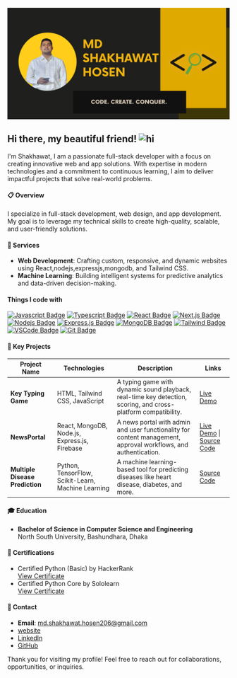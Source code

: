 ![Github Banner](banner/md%20shakhawat%20Hosen_1.png)


## Hi there, my beautiful friend! <img src="assets/hello.gif" width="28px" alt="hi"> 

I'm Shakhawat, I am a passionate full-stack developer with a focus on creating innovative web and app solutions. With expertise in modern technologies and a commitment to continuous learning, I aim to deliver impactful projects that solve real-world problems.  

#### 📋 Overview  

I specialize in full-stack development, web design, and app development. My goal is to leverage my technical skills to create high-quality, scalable, and user-friendly solutions.  

#### 💼 Services  

- **Web Development**: Crafting custom, responsive, and dynamic websites using React,nodejs,expressjs,mongodb, and Tailwind CSS.   
- **Machine Learning**: Building intelligent systems for predictive analytics and data-driven decision-making.  

#### Things I code with

[![Javascript Badge](https://img.shields.io/badge/-Javascript-F0DB4F?style=for-the-badge&labelColor=black&logo=javascript&logoColor=F0DB4F)](#) [![Typescript Badge](https://img.shields.io/badge/-Typescript-007acc?style=for-the-badge&labelColor=black&logo=typescript&logoColor=007acc)](#) [![React Badge](https://img.shields.io/badge/-React-61DBFB?style=for-the-badge&labelColor=black&logo=react&logoColor=61DBFB)](#) [![Next.js Badge](https://img.shields.io/badge/next.js-000000?style=for-the-badge&logo=nextdotjs&logoColor=white)](#) [![Nodejs Badge](https://img.shields.io/badge/-Nodejs-3C873A?style=for-the-badge&labelColor=black&logo=node.js&logoColor=3C873A)](#) [![Express.js Badge](https://img.shields.io/badge/Express.js-000000?style=for-the-badge&logo=express&logoColor=white)](#) [![MongoDB Badge](https://img.shields.io/badge/MongoDB-4EA94B?style=for-the-badge&logo=mongodb&logoColor=white)](#) [![Tailwind Badge](https://img.shields.io/badge/Tailwind%20CSS-092749?style=for-the-badge&logo=tailwindcss&logoColor=06B6D4&labelColor=000000)](#) [![VSCode Badge](https://img.shields.io/badge/Visual_Studio-5C2D91?style=for-the-badge&logo=visual%20studio&logoColor=white)](#) [![Git Badge](https://img.shields.io/badge/Git-F05032?style=for-the-badge&logo=git&logoColor=white)](#) 

#### 🌟 Key Projects  

| **Project Name**            | **Technologies**                                      | **Description**                                                                                       | **Links**                                                                                                                   |
|------------------------------|------------------------------------------------------|-------------------------------------------------------------------------------------------------------|-----------------------------------------------------------------------------------------------------------------------------|
| **Key Typing Game**          | HTML, Tailwind CSS, JavaScript                       | A typing game with dynamic sound playback, real-time key detection, scoring, and cross-platform compatibility. | [Live Demo](https://github.com/Md-Shakhawat-Hosen/alpha-clash)                                                            |
| **NewsPortal**               | React, MongoDB, Node.js, Express.js, Firebase        | A news portal with admin and user functionality for content management, approval workflows, and authentication. | [Live Demo](https://newspaper-a-12-client.web.app/) \| [Source Code](https://github.com/Md-Shakhawat-Hosen/News-portal-client) |
| **Multiple Disease Prediction** | Python, TensorFlow, Scikit-Learn, Machine Learning | A machine learning-based tool for predicting diseases like heart disease, diabetes, and more.            | [Source Code](https://github.com/Md-Shakhawat-Hosen/MultipleDiseasePrediction)                                              |

#### 🎓 Education  

- **Bachelor of Science in Computer Science and Engineering**  
  North South University, Bashundhara, Dhaka   

#### 📜 Certifications  

- Certified Python (Basic) by HackerRank  
  [View Certificate](https://www.hackerrank.com/certificates/7067365ec786)  
- Certified Python Core by Sololearn  
  [View Certificate](https://www.sololearn.com/certificates/CT-M7T8XVGP)  

#### 📩 Contact  

- **Email**: md.shakhawat.hosen206@gmail.com  
- [website](https://shakhawat-9ea7f.web.app/)  
- [LinkedIn](https://www.linkedin.com/in/shakhawat-hosen-565650263/)  
- [GitHub](https://github.com/Md-Shakhawat-Hosen)  

Thank you for visiting my profile! Feel free to reach out for collaborations, opportunities, or inquiries.


